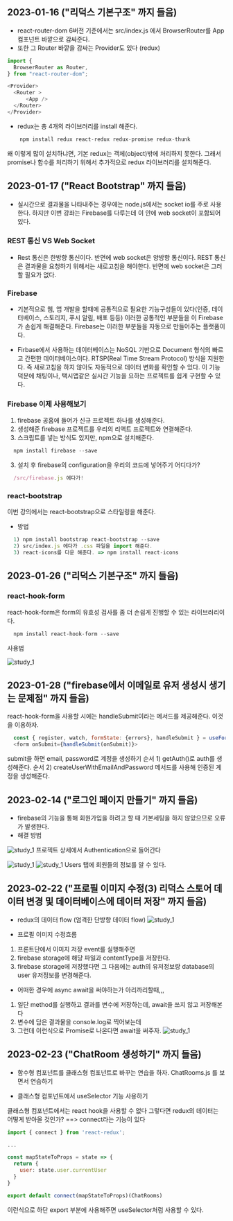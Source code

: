 ## 2023-01-16 ("리덕스 기본구조" 까지 들음)

- react-router-dom 6버전 기준에서는 src/index.js 에서 BrowserRouter를 App 컴포넌트 바깥으로 감싸준다.
- 또한 그 Router 바깥을 감싸는 Provider도 있다 (redux)

```js
import {
  BrowserRouter as Router,
} from "react-router-dom";

<Provider>
  <Router >
      <App />
  </Router>
</Provider>
```

- redux는 총 4개의 라이브러리를 install 해준다.
```js
    npm install redux react-redux redux-promise redux-thunk
```

왜 이렇게 많이 설치하냐면, 기본 redux는 객체(object)밖에 처리하지 못한다. 그래서 
promise나 함수를 처리하기 위해서 추가적으로 redux 라이브러리를 설치해준다.

## 2023-01-17 ("React Bootstrap" 까지 들음)

- 실시간으로 결과물을 나타내주는 경우에는 node.js에서는 socket io를 주로 사용한다.
  하지만 이번 강좌는 Firebase를 다루는데 이 안에 web socket이 포함되어 있다.

### REST 통신 VS Web Socket
- Rest 통신은 한방향 통신이다.
  반면에 web socket은 양방향 통신이다.
  REST 통신은 결과물을 요청하기 위해서는 새로고침을 해야한다.
  반면에 web socket은 그러할 필요가 없다.

### Firebase
- 기본적으로 웹, 앱 개발을 할때에 공통적으로 필요한 기능구성들이 있다(인증, 데이터베이스, 스토리지, 푸시 알림, 배포 등등)
  이러한 공통적인 부분들을 이 Firebase가 손쉽게 해결해준다. Firebase는 이러한 부분들을 자동으로 만들어주는 플랫폼이다.

- Firbase에서 사용하는 데이터베이스는 NoSQL 기반으로 Document 형식의 빠르고 간편한 데이터베이스이다. RTSP(Real Time Stream Protocol) 방식을 지원한다. 즉 새로고침을 하지 않아도 자동적으로 데이터 변화를 확인할 수 있다. 이 기능 덕분에 채팅이나, 택시앱같은 실시간 기능을 요하는 프로젝트를 쉽게 구현할 수 있다.

### Firebase 이제 사용해보기
1. firebase 공홈에 들어가 신규 프로젝트 하나를 생성해준다.
2. 생성해준 firebase 프로젝트를 우리의 리액트 프로젝트와 연결해준다.
3. 스크립트를 넣는 방식도 있지만, npm으로 설치해준다.
```js
  npm install firebase --save
```
3. 설치 후 firebase의 configuration을 우리의 코드에 넣어주기 어디다가? 
```js
  /src/firebase.js 에다가!
```

### react-bootstrap
이번 강의에서는 react-bootstrap으로 스타일링을 해준다.
- 방법
```js
  1) npm install bootstrap react-bootstrap --save
  2) src/index.js 에다가 .css 파일을 import 해준다.
  3) react-icons를 다운 해준다. => npm install react-icons
```

## 2023-01-26 ("리덕스 기본구조" 까지 들음)

### react-hook-form
react-hook-form은 form의 유효성 검사를 좀 더 손쉽게 진행할 수 있는 라이브러리이다.
```js
  npm install react-hook-form --save
```
사용법

![study_1](/study/study_1.png)

## 2023-01-28 ("firebase에서 이메일로 유저 생성시 생기는 문제점" 까지 들음)

react-hook-form을 사용할 시에는
handleSubmit이라는 메서드를 제공해준다. 이것을 이용하자.
```js
  const { register, watch, formState: {errors}, handleSubmit } = useForm();
  <form onSubmit={handleSubmit(onSubmit)}>
```

submit을 하면 email, password로 계정을 생성하기
순서 1) getAuth()로 auth를 생성해준다.
순서 2) createUserWithEmailAndPassword 메서드를 사용해 인증된 계정을 생성해준다.

## 2023-02-14 ("로그인 페이지 만들기" 까지 들음)
- firebase의 기능을 통해 회원가입을 하려고 할 때 기본세팅을 하지 않았으므로 오류가 발생한다.
- 해결 방법

![study_1](/study/study_2.png)
프로젝트 상세에서 Authentication으로 들어간다

![study_1](/study/study_3.png)
![study_1](/study/study_4.png)
Users 탭에 회원들의 정보를 알 수 있다.

## 2023-02-22 ("프로필 이미지 수정(3) 리덕스 스토어 데이터 변경 및 데이터베이스에 데이터 저장" 까지 들음)
- redux의 데이터 flow (엄격한 단방향 데이터 flow)
![study_1](/study/study_5.png)

- 프로필 이미지 수정흐름
1) 프론트단에서 이미지 저장  event를 실행해주면
2) firebase storage에 해당 파일과 contentType을 저장한다.
3) firebase storage에 저장했다면 그 다음에는 auth의 유저정보랑 database의 user 유저정보를 변경해준다.

- 어떠한 경우에 async await을 써야하는가 아리까리할때,,,
1) 일단 method를 실행하고 결과를 변수에 저장하는데, await을 쓰지 않고 저장해본다
2) 변수에 담은 결과물을 console.log로 찍어보는데 
3) 그런데 이런식으로 Promise로 나온다면 await을 써주자.
![study_1](/study/study_6.png)


## 2023-02-23 ("ChatRoom 생성하기" 까지 들음)
- 함수형 컴포넌트를 클래스형 컴포넌트로 바꾸는 연습을 하자.
ChatRooms.js 를 보면서 연습하기

- 클래스형 컴포넌트에서 useSelector 기능 사용하기

클래스형 컴포넌트에서는 react hook을 사용할 수 없다
그렇다면 redux의 데이터는 어떻게 받아올 것인가? ==>
connect라는 기능이 있다
```js
import { connect } from 'react-redux';

...

const mapStateToProps = state => {
  return {
    user: state.user.currentUser
  }
}

export default connect(mapStateToProps)(ChatRooms)
```

이런식으로 하단 export 부분에 사용해주면 useSelector처럼 사용할 수 있다.
  


